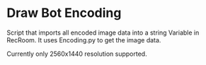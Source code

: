 # Draw Bot Encoding

Script that imports all encoded image data into a string Variable in RecRoom.
It uses Encoding.py to get the image data.

Currently only 2560x1440 resolution supported.
